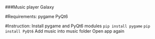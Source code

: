 ###Music player Galaxy

#Requirements:
pygame
PyQt6

#Instruction:
Install pygame and PyQt6 modules
```pip install pygame```
```pip install PyQt6```
Add music into music folder
Open app again

